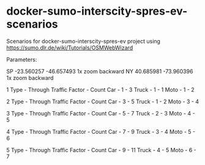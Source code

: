 # docker-sumo-interscity-spres-ev-scenarios

Scenarios for docker-sumo-interscity-spres-ev project using https://sumo.dlr.de/wiki/Tutorials/OSMWebWizard

Parameters:

SP -23.560257 -46.657493 1x zoom backward
NY 40.685981 -73.960396 1x zoom backward

1
Type - Through Traffic Factor - Count
Car - 1 - 3
Truck - 1 - 1
Moto - 1 - 2

2
Type - Through Traffic Factor - Count
Car - 3 - 5
Truck - 1 - 2
Moto - 3 - 4

3
Type - Through Traffic Factor - Count
Car - 5 - 7
Truck - 2 - 3
Moto - 4 - 5

4
Type - Through Traffic Factor - Count
Car - 7 - 9
Truck - 3 - 4
Moto - 5 - 6

5
Type - Through Traffic Factor - Count
Car - 9 - 11
Truck - 4 - 5
Moto - 6 - 7
